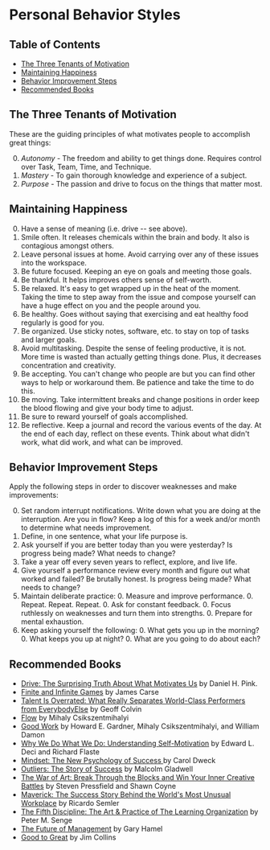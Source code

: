 # Personal Behavior Styles

<!-- Tocer[start]: Auto-generated, don't remove. -->

## Table of Contents

  - [The Three Tenants of Motivation](#the-three-tenants-of-motivation)
  - [Maintaining Happiness](#maintaining-happiness)
  - [Behavior Improvement Steps](#behavior-improvement-steps)
  - [Recommended Books](#recommended-books)

<!-- Tocer[finish]: Auto-generated, don't remove. -->

## The Three Tenants of Motivation

These are the guiding principles of what motivates people to accomplish great things:

0. *Autonomy* - The freedom and ability to get things done. Requires control over Task, Team, Time,
   and Technique.
0. *Mastery* - To gain thorough knowledge and experience of a subject.
0. *Purpose* - The passion and drive to focus on the things that matter most.

## Maintaining Happiness

0. Have a sense of meaning (i.e. drive -- see above).
0. Smile often. It releases chemicals within the brain and body. It also is contagious amongst
   others.
0. Leave personal issues at home. Avoid carrying over any of these issues into the workspace.
0. Be future focused. Keeping an eye on goals and meeting those goals.
0. Be thankful. It helps improves others sense of self-worth.
0. Be relaxed. It's easy to get wrapped up in the heat of the moment. Taking the time to step away
   from the issue and compose yourself can have a huge effect on you and the people around you.
0. Be healthy. Goes without saying that exercising and eat healthy food regularly is good for you.
0. Be organized. Use sticky notes, software, etc. to stay on top of tasks and larger goals.
0. Avoid multitasking. Despite the sense of feeling productive, it is not. More time is wasted than
   actually getting things done. Plus, it decreases concentration and creativity.
0. Be accepting. You can't change who people are but you can find other ways to help or workaround
   them. Be patience and take the time to do this.
0. Be moving. Take intermittent breaks and change positions in order keep the blood flowing and give
   your body time to adjust.
0. Be sure to reward yourself of goals accomplished.
0. Be reflective. Keep a journal and record the various events of the day. At the end of each day,
   reflect on these events. Think about what didn't work, what did work, and what can be improved.

## Behavior Improvement Steps

Apply the following steps in order to discover weaknesses and make improvements:

0. Set random interrupt notifications. Write down what you are doing at the interruption. Are you in
   flow? Keep a log of this for a week and/or month to determine what needs improvement.
0. Define, in one sentence, what your life purpose is.
0. Ask yourself if you are better today than you were yesterday? Is progress being made? What needs
   to change?
0. Take a year off every seven years to reflect, explore, and live life.
0. Give yourself a performance review every month and figure out what worked and failed? Be brutally
   honest. Is progress being made? What needs to change?
0. Maintain deliberate practice:
    0. Measure and improve performance.
    0. Repeat. Repeat. Repeat.
    0. Ask for constant feedback.
    0. Focus ruthlessly on weaknesses and turn them into strengths.
    0. Prepare for mental exhaustion.
0. Keep asking yourself the following:
    0. What gets you up in the morning?
    0. What keeps you up at night?
    0. What are you going to do about each?

## Recommended Books

- [Drive: The Surprising Truth About What Motivates Us](http://www.amazon.com/Drive-Surprising-Truth-About-Motivates/dp/1594484805/ref=sr_1_1?ie=UTF8&qid=1375569191&sr=8-1&keywords=Drive) by Daniel H. Pink.
- [Finite and Infinite Games](http://www.amazon.com/Finite-Infinite-Games-James-Carse/dp/1476731713/ref=sr_1_1?ie=UTF8&qid=1375573433&sr=8-1&keywords=Finite+and+Infinite+Games) by James Carse
- [Talent Is Overrated: What Really Separates World-Class Performers from EverybodyElse](http://www.amazon.com/Talent-Overrated-World-Class-Performers-EverybodyElse/dp/1591842948/ref=sr_1_1?ie=UTF8&qid=1375573465&sr=8-1&keywords=Talent+Is+Overrated%3A+What+Really+Separates+World-Class+Performers+from+EverybodyElse) by Geoff Colvin
- [Flow](http://www.amazon.com/Flow-The-Psychology-Optimal-Experience/dp/0061339202/ref=sr_1_1?ie=UTF8&qid=1375573492&sr=8-1&keywords=Flow) by Mihaly Csikszentmihalyi
- [Good Work](http://www.amazon.com/Good-Work-Howard-E-Gardner/dp/0465026087/ref=sr_1_1?ie=UTF8&qid=1375573615&sr=8-1&keywords=Good+Work) by Howard E. Gardner, Mihaly Csikszentmihalyi, and William Damon
- [Why We Do What We Do: Understanding Self-Motivation](http://www.amazon.com/Why-We-What-Understanding-Self-Motivation/dp/0140255265/ref=sr_1_1?ie=UTF8&qid=1375573514&sr=8-1&keywords=Why+We+Do+What+We+Do%3A+Understanding+Self-Motivation) by Edward L. Deci and Richard Flaste
- [Mindset: The New Psychology of Success ](http://www.amazon.com/Mindset-The-New-Psychology-Success/dp/0345472322/ref=sr_1_1?ie=UTF8&qid=1375573577&sr=8-1&keywords=Mindset) by Carol Dweck
- [Outliers: The Story of Success](http://www.amazon.com/Outliers-Story-Success-Malcolm-Gladwell/dp/0316017930/ref=sr_1_1?ie=UTF8&qid=1375573653&sr=8-1&keywords=Outliers%3A+The+Story+of+Success) by Malcolm Gladwell
- [The War of Art: Break Through the Blocks and Win Your Inner Creative Battles](http://www.amazon.com/The-War-Art-Through-Creative/dp/1936891026/ref=sr_1_1?ie=UTF8&qid=1375573686&sr=8-1&keywords=The+War+of+Art%3A+Break+Through+the+Blocks+and+Win+Your+Inner+Creative+Battles) by Steven Pressfield and Shawn Coyne
- [Maverick: The Success Story Behind the World's Most Unusual Workplace](http://www.amazon.com/Maverick-Success-Behind-Unusual-Workplace/dp/0446670553/ref=sr_1_1?ie=UTF8&qid=1375573720&sr=8-1&keywords=Maverick%3A+The+Success+Story+Behind+the+World%27s+Most+Unusual+Workplace) by Ricardo Semler
- [The Fifth Discipline: The Art & Practice of The Learning Organization](http://www.amazon.com/The-Fifth-Discipline-Practice-Organization/dp/0385517254/ref=sr_1_1?ie=UTF8&qid=1375573751&sr=8-1&keywords=The+Fifth+Discipline%3A+The+Art+%26+Practice+of+The+Learning+Organization) by Peter M. Senge
- [The Future of Management](http://www.amazon.com/The-Future-Management-Gary-Hamel/dp/1422102505/ref=sr_1_1?ie=UTF8&qid=1375573778&sr=8-1&keywords=The+Future+of+Management) by Gary Hamel
- [Good to Great](http://www.amazon.com/Good-Great-Companies-Leap-Others/dp/0066620996/ref=sr_1_sc_1?ie=UTF8&qid=1375573794&sr=8-1-spell&keywords=Good+to+Greawt) by Jim Collins
